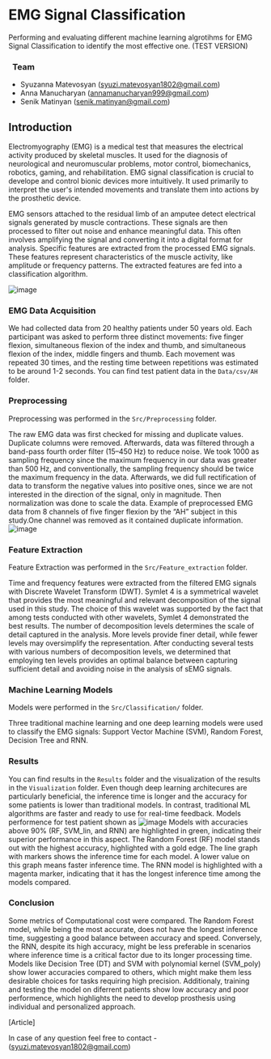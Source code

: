 <h1 align="left">EMG Signal Classification</h1>

Performing and evaluating different machine learning algrotihms for EMG Signal Classification to identify the most effective one. (TEST VERSION)

### &nbsp; Team

 - Syuzanna Matevosyan (syuzi.matevosyan1802@gmail.com)
 - Anna Manucharyan (annamanucharyan999@gmail.com)
 - Senik Matinyan (senik.matinyan@gmail.com)

## Introduction

Electromyography (EMG) is a medical test that measures the electrical activity produced by skeletal muscles.
It used for the diagnosis of neurological and neuromuscular problems, motor control, biomechanics, robotics, gaming, and rehabilitation. 
EMG signal classification is crucial to develope and control bionic devices more intuitively. It used primarily to interpret the user's intended movements and translate them into actions by the prosthetic device.

EMG sensors attached to the residual limb of an amputee detect electrical signals generated by muscle contractions. These signals are then processed to filter out noise and enhance meaningful data. This often involves amplifying the signal and converting it into a digital format for analysis. Specific features are extracted from the processed EMG signals. These features represent characteristics of the muscle activity, like amplitude or frequency patterns. The extracted features are fed into a classification algorithm.

![image](https://github.com/symatevo/EMG-Signal-Classification/assets/74954267/b568a226-6db1-475e-9031-133647aa2341)


### EMG Data Acquisition

We had collected data from 20 healthy patients under 50 years old. Each participant was asked to perform three distinct movements: five finger flexion, simultaneous flexion of the index and thumb, and simultaneous flexion of the index, middle fingers and thumb. Each movement was repeated 30 times, and the resting time between repetitions was estimated to be around 1-2 seconds. You can find test patient data in the `Data/csv/AH` folder.

### Preprocessing

Preprocessing was performed in the `Src/Preprocessing` folder.

The raw EMG data was first checked for missing and duplicate values. Duplicate columns were removed. Afterwards, data was filtered through a band-pass fourth order filter (15–450 Hz) to reduce noise. We took 1000 as sampling frequency since the maximum frequency in our data was greater than 500 Hz, and conventionally, the sampling frequency should be twice the maximum frequency in the data. Afterwards, we did full rectification of data to transform the negative values into positive ones, since we are not interested in the direction of the signal, only in magnitude. Then normalization was done to scale the data.
Example of preprocessed EMG data from 8 channels of five finger flexion by the “AH” subject in this study.One channel was removed as it contained duplicate information.
![image](https://github.com/symatevo/EMG-Signal-Classification/assets/74954267/2aef962a-3ccf-419d-b002-1a1789623acc)

### Feature Extraction

Feature Extraction was performed in the `Src/Feature_extraction` folder.

Time and frequency features were extracted from the filtered EMG signals with Discrete Wavelet Transform (DWT). Symlet 4 is a symmetrical wavelet that provides the most meaningful and relevant decomposition of the signal used in this study. The choice of this wavelet was supported by the fact that among tests conducted with other wavelets, Symlet 4 demonstrated the best results. The number of decomposition levels determines the scale of detail captured in the analysis. More levels provide finer detail, while fewer levels may oversimplify the representation. After conducting several tests with various numbers of decomposition levels, we determined that employing ten levels provides an optimal balance between capturing sufficient detail and avoiding noise in the analysis of sEMG signals.

### Machine Learning Models

Models were performed in the `Src/Classification/` folder.

Three traditional machine learning and one deep learning models were used to classify the EMG signals: Support Vector Machine (SVM), Random Forest, Decision Tree and RNN.

### Results

You can find results in the `Results` folder and the visualization of the results in the `Visualization` folder.
Even though deep learning architecures are particularly beneficial, the inference time is longer and the accuracy for some patients is lower than traditional models. In contrast, traditional ML algorithms are faster and ready to use for real-time feedback. Models performence for test patient shown as
![image](https://github.com/symatevo/EMG-Signal-Classification/assets/74954267/58c47c7f-5351-4344-8ae4-222baf33bfab)
Models with accuracies above 90% (RF, SVM_lin, and RNN) are highlighted in green, indicating their superior performance in this aspect. The Random Forest (RF) model stands out with the highest accuracy, highlighted with a gold edge.
The line graph with markers shows the inference time for each model. A lower value on this graph means faster inference time. The RNN model is highlighted with a magenta marker, indicating that it has the longest inference time among the models compared.

### Conclusion
Some metrics of Computational cost were compared. The Random Forest model, while being the most accurate, does not have the longest inference time, suggesting a good balance between accuracy and speed.
Conversely, the RNN, despite its high accuracy, might be less preferable in scenarios where inference time is a critical factor due to its longer processing time.
Models like Decision Tree (DT) and SVM with polynomial kernel (SVM_poly) show lower accuracies compared to others, which might make them less desirable choices for tasks requiring high precision.
Additionaly, training and testing the model on diferrent patients show low accuracy and poor performence, which highlights the need to develop prosthesis using individual and personalized approach.

[Article]

In case of any question feel free to contact - (syuzi.matevosyan1802@gmail.com)




